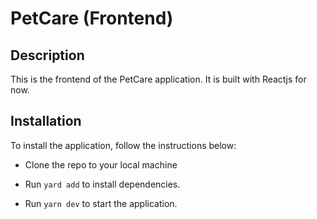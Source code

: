 # PetCare (Frontend)

## Description

This is the frontend of the PetCare application. It is built with Reactjs for now.

## Installation

To install the application, follow the instructions below:

- Clone the repo to your local machine

- Run `yard add` to install dependencies.

- Run `yarn dev` to start the application.
